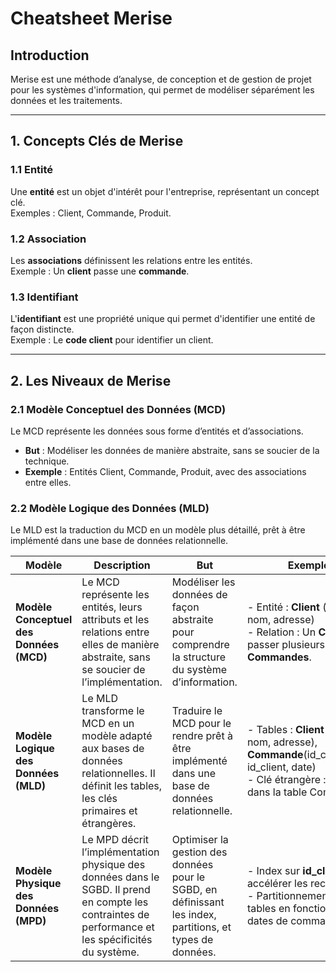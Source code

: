 
# Cheatsheet Merise

## Introduction
Merise est une méthode d’analyse, de conception et de gestion de projet pour les systèmes d'information, qui permet de modéliser séparément les données et les traitements.

---

## 1. **Concepts Clés de Merise**

### 1.1 **Entité**
Une **entité** est un objet d'intérêt pour l'entreprise, représentant un concept clé.  
Exemples : Client, Commande, Produit.

### 1.2 **Association**
Les **associations** définissent les relations entre les entités.  
Exemple : Un **client** passe une **commande**.

### 1.3 **Identifiant**
L'**identifiant** est une propriété unique qui permet d'identifier une entité de façon distincte.  
Exemple : Le **code client** pour identifier un client.

---

## 2. **Les Niveaux de Merise**

### 2.1 **Modèle Conceptuel des Données (MCD)**  
Le MCD représente les données sous forme d’entités et d’associations.  
- **But** : Modéliser les données de manière abstraite, sans se soucier de la technique.
- **Exemple** : Entités Client, Commande, Produit, avec des associations entre elles.

### 2.2 **Modèle Logique des Données (MLD)**
Le MLD est la traduction du MCD en un modèle plus détaillé, prêt à être implémenté dans une base de données relationnelle.


| **Modèle**                  | **Description**                                                                                                                                  | **But**                                                           | **Exemples**                                                                 |
|-----------------------------|--------------------------------------------------------------------------------------------------------------------------------------------------|------------------------------------------------------------------|-----------------------------------------------------------------------------|
| **Modèle Conceptuel des Données (MCD)** | Le MCD représente les entités, leurs attributs et les relations entre elles de manière abstraite, sans se soucier de l’implémentation.     | Modéliser les données de façon abstraite pour comprendre la structure du système d’information. | - Entité : **Client** (id_client, nom, adresse) <br> - Relation : Un **Client** peut passer plusieurs **Commandes**. |
| **Modèle Logique des Données (MLD)**    | Le MLD transforme le MCD en un modèle adapté aux bases de données relationnelles. Il définit les tables, les clés primaires et étrangères.    | Traduire le MCD pour le rendre prêt à être implémenté dans une base de données relationnelle.       | - Tables : **Client**(id_client, nom, adresse), **Commande**(id_commande, id_client, date) <br> - Clé étrangère : id_client dans la table Commande. |
| **Modèle Physique des Données (MPD)**   | Le MPD décrit l’implémentation physique des données dans le SGBD. Il prend en compte les contraintes de performance et les spécificités du système. | Optimiser la gestion des données pour le SGBD, en définissant les index, partitions, et types de données. | - Index sur **id_client** pour accélérer les recherches. <br> - Partitionnement des tables en fonction des dates de commande. |
